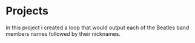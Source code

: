 # Projects
In this project i created a loop that would output each of the Beatles band members names followed by their nicknames.
